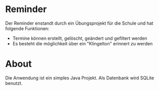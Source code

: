 # Reminder
Der Reminder enstandt durch ein Übungsprojekt für die Schule und hat folgende Funktionen:
- Termine können erstellt, gelöscht, geändert und gefiltert werden
- Es besteht die möglichkeit über ein "Klingelton" erinnert zu werden

# About
Die Anwendung ist ein simples Java Projekt. 
Als Datenbank wird SQLite benutzt.
